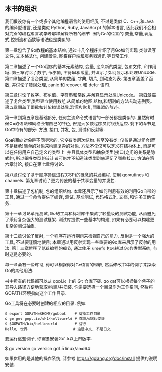 ## 本书的组织

我们假设你有一个或多个其他编程语言的使用经历, 不过是类似 C、c++,和Java 的编译型语言,
还是类似 Python, Ruby, JavaScript 的脚本语言, 因此我们不会相对完全的编程语言初学者那样解释所有的细节.
因为Go的语言的 变量,常量,表达式,控制流和函数等语法也是类似的.

第一章包含了Go教程的基本结构, 通过十几个程序介绍了用Go如何实现 类似读写文件, 文本格式化, 创建图像,
网络客户端和服务器通讯 等日常工作.

第二章描述了一个Go程序的基本元素结构, 变量, 定义新的类型, 包和文件, 和作用域. 第三章讨论了数字, 布尔值, 字符串和常量, 并演示了如何显示和处理Unicode. 第四章描述了复合类型, 从简单的数组, 字典, 切片, 到动态列表. 第五章涵盖了函数, 并讨论了错误处理, panic 和 recover, 和 defer 语句.

第三章讨论了数字、布尔值、字符串和常数,并解释显示处理Unicode。
第四章描述了复合类型,类型建立使用数组,从简单的地图,结构,和切割的方法去动态列表。第五章涵盖了函数和讨论错误处理,恐慌和恢复,而推迟的陈述。

第一章到第五章是基础部分, 任何主流命令式语言的一部分都是类似的. 虽然有时候Go的语法和风格会有自己的特色, 但是大多数程序员将很快适应.
剩下的章节是Go中特有的部分: 方法, 接口, 并发, 包, 测试和反射等.

Go的面向对象是不同寻常的. 它没有类层次结构, 甚至没有类; 仅仅是通过组合(而不是继承)简单的对象来构建复杂的对象.
方法不仅仅可以定义在结构体上, 而是可以在任何用户自己定义的类型上; 并且具体类型和抽象类型(接口)之间的关系是隐式的,
所以很多类型的设计者可能并不知道该类型到底满足了哪些接口. 方法在第六章讨论, 接口在第七章将讨论.

第八章讨论了基于顺序通信进程(CSP)的概念的并发编程, 使用 goroutines 和 channels. 第九章讨论了更为传统的基于共享变量的并发性.

第十章描述了包机制, 包的组织结构. 本章还展示了如何利用有效的利用Go自带的工具, 
通过一个命令提供了编译, 测试, 基准测试, 代码格式化, 文档, 和许多其他任务.

第十一章讨论单元测试, Go的工具和标准库中集成了轻量级的测试功能, 从而避免了采用复杂强大的测试框架. 测试库提供一些基本的构建, 如果有必要可以构建更复杂的测试抽象.

第十二章讨论了反射, 一个程序在运行期间来检视自己的能力. 反射是一个强大的工具, 不过要谨慎地使用; 本章通过用反射实现一些重要的Go库来展示了反射的用法. 第十三章解释了低级编程的细节, 通过使用 unsafe 包来绕过Go的类型系统, 有时这是必要的.

每一章会有一些练习, 你可以根据你对Go语言的理解, 然后修改书中的例子来探索Go的其他用法.

书中所有的代码都可以从 gopl.io 上的 Git 仓库下载. go get可以根据每个例子的其导入路径方便地获取/构建/并安装. 你需要选择一个目录作为工作空间, 然后将GOPATH环境指向这个工作目录.

Go工具将在必要时创建的相应的目录. 例如:

	$ export GOPATH=$HOME/gobook    # 选择工作目录
	$ go get gopl.io/ch1/helloworld # 获取/编译/安装
	$ $GOPATH/bin/helloworld        # 运行
	Hello, 世界                     # 这是中文, 不是日文

要运行这些例子, 你需要安装Go1.5以上的版本.

$ go version
go version go1.5 linux/amd64

如果你用的是其他的操作系统, 请参考 https://golang.org/doc/install 提供的说明安装.

